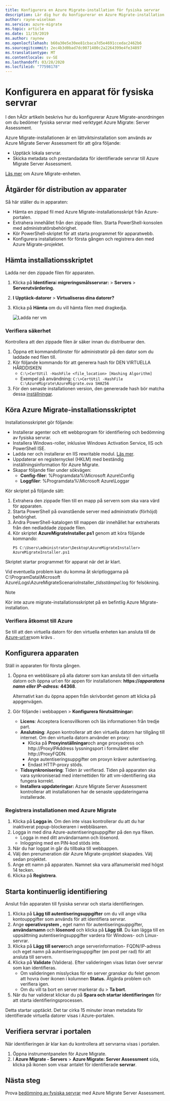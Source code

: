 ```yaml
---
title: Konfigurera en Azure Migrate-installation för fysiska servrar
description: Lär dig hur du konfigurerar en Azure Migrate-installation för fysisk serverutvärdering.
author: rayne-wiselman
ms.service: azure-migrate
ms.topic: article
ms.date: 11/19/2019
ms.author: raynew
ms.openlocfilehash: b60a30e5e30ee81cbaca7d5e4691ccedac2462b6
ms.sourcegitcommit: 2ec4b3d0bad7dc0071400c2a2264399e4fe34897
ms.translationtype: MT
ms.contentlocale: sv-SE
ms.lasthandoff: 03/28/2020
ms.locfileid: "77598178"
---
```

# <a name="set-up-an-appliance-for-physical-servers"></a>Konfigurera en apparat för fysiska servrar

I den hÃ¤r artikeln beskrivs hur du konfigurerar Azure Migrate-anordningen om du bedömer fysiska servrar med verktyget Azure Migrate: Server Assessment.

Azure Migrate-installationen är en lättviktsinstallation som används av Azure Migrate Server Assessment för att göra följande:

- Upptäck lokala servrar.
- Skicka metadata och prestandadata för identifierade servrar till Azure Migrate Server Assessment.

[Läs mer](migrate-appliance.md) om Azure Migrate-enheten.


## <a name="appliance-deployment-steps"></a>Åtgärder för distribution av apparater

Så här ställer du in apparaten:
- Hämta en zippad fil med Azure Migrate-installationsskript från Azure-portalen.
- Extrahera innehållet från den zippade filen. Starta PowerShell-konsolen med administratörsbehörighet.
- Kör PowerShell-skriptet för att starta programmet för apparatwebb.
- Konfigurera installationen för första gången och registrera den med Azure Migrate-projektet.

## <a name="download-the-installer-script"></a>Hämta installationsskriptet

Ladda ner den zippade filen för apparaten.

1. Klicka på **Identifiera**i **migreringsmålsservrar:** > **Servers** > **Serverutvärdering.**
2. **I** **Upptäck-datorer** > **Virtualiseras dina datorer?**
3. Klicka på **Hämta** om du vill hämta filen med dragkedja.

    ![Ladda ner vm](./media/tutorial-assess-physical/download-appliance.png)


### <a name="verify-security"></a>Verifiera säkerhet

Kontrollera att den zippade filen är säker innan du distribuerar den.

1. Öppna ett kommandofönster för administratör på den dator som du laddade ned filen till.
2. Kör följande kommando för att generera hash för DEN VIRTUELLA HÅRDDISKEN
    - ```C:\>CertUtil -HashFile <file_location> [Hashing Algorithm]```
    - Exempel på användning: ```C:\>CertUtil -HashFile C:\AzureMigrate\AzureMigrate.ova SHA256```
3.  För den senaste installationen version, den genererade hash bör matcha dessa [inställningar](https://docs.microsoft.com/azure/migrate/tutorial-assess-physical#verify-security).



## <a name="run-the-azure-migrate-installer-script"></a>Köra Azure Migrate-installationsskriptet
Installationsskriptet gör följande:

- Installerar agenter och ett webbprogram för identifiering och bedömning av fysiska servrar.
- Installera Windows-roller, inklusive Windows Activation Service, IIS och PowerShell ISE.
- Ladda ner och installerar en IIS rewritable modul. [Läs mer](https://www.microsoft.com/download/details.aspx?id=7435).
- Uppdaterar en registernyckel (HKLM) med beständig inställningsinformation för Azure Migrate.
- Skapar följande filer under sökvägen:
    - **Config-filer**: %Programdata%\Microsoft Azure\Config
    - **Loggfiler**: %Programdata%\Microsoft Azure\Loggar

Kör skriptet på följande sätt:

1. Extrahera den zippade filen till en mapp på servern som ska vara värd för apparaten.
2. Starta PowerShell på ovanstående server med administrativ (förhöjd) behörighet.
3. Ändra PowerShell-katalogen till mappen där innehållet har extraherats från den nedladdade zippade filen.
4. Kör skriptet **AzureMigrateInstaller.ps1** genom att köra följande kommando:
    ```
    PS C:\Users\administrator\Desktop\AzureMigrateInstaller> AzureMigrateInstaller.ps1
    ```
Skriptet startar programmet för apparat när det är klart.

Vid eventuella problem kan du komma åt skriptloggarna på C:\ProgramData\Microsoft Azure\Logs\AzureMigrateScenarioInstaller_<em>tidsstämpel</em>.log för felsökning.

> [!NOTE]
> Kör inte azure migrate-installationsskriptet på en befintlig Azure Migrate-installation.

### <a name="verify-appliance-access-to-azure"></a>Verifiera åtkomst till Azure

Se till att den virtuella datorn för den virtuella enheten kan ansluta till de [Azure-url:er](migrate-appliance.md#url-access)som krävs .

## <a name="configure-the-appliance"></a>Konfigurera apparaten

Ställ in apparaten för första gången.

1. Öppna en webbläsare på alla datorer som kan ansluta till den virtuella datorn och öppna url:en för appen för installationen: **https://*apparatens namn eller IP-adress:* 44368**.

   Alternativt kan du öppna appen från skrivbordet genom att klicka på appgenvägen.
2. Gör följande i webbappen > **Konfigurera förutsättningar:**
    - **Licens**: Acceptera licensvillkoren och läs informationen från tredje part.
    - **Anslutning**: Appen kontrollerar att den virtuella datorn har tillgång till internet. Om den virtuella datorn använder en proxy:
        - Klicka på **Proxyinställningar**och ange proxyadress och http://ProxyIPAddress lyssningsport i formuläret eller http://ProxyFQDN.
        - Ange autentiseringsuppgifter om proxyn kräver autentisering.
        - Endast HTTP-proxy stöds.
    - **Tidssynkronisering**: Tiden är verifierad. Tiden på apparaten ska vara synkroniserad med internettiden för att vm-identifiering ska fungera korrekt.
    - **Installera uppdateringar:** Azure Migrate Server Assessment kontrollerar att installationen har de senaste uppdateringarna installerade.

### <a name="register-the-appliance-with-azure-migrate"></a>Registrera installationen med Azure Migrate

1. Klicka på **Logga in**. Om den inte visas kontrollerar du att du har inaktiverat popup-blockeraren i webbläsaren.
2. Logga in med dina Azure-autentiseringsuppgifter på den nya fliken.
    - Logga in med ditt användarnamn och lösenord.
    - Inloggning med en PIN-kod stöds inte.
3. När du har loggat in går du tillbaka till webbappen.
4. Välj den prenumeration där Azure Migrate-projektet skapades. Välj sedan projektet.
5. Ange ett namn på apparaten. Namnet ska vara alfanumeriskt med högst 14 tecken.
6. Klicka på **Registrera**.


## <a name="start-continuous-discovery"></a>Starta kontinuerlig identifiering

Anslut från apparaten till fysiska servrar och starta identifieringen.

1. Klicka på **Lägg till autentiseringsuppgifter** om du vill ange vilka kontouppgifter som används för att identifiera servrar.  
2. Ange **operativsystem ,** eget namn för autentiseringsuppgifter, **användarnamn** och **lösenord** och klicka på **Lägg till**.
Du kan lägga till en uppsättning autentiseringsuppgifter vardera för Windows- och Linux-servrar.
4. Klicka på **Lägg till server**och ange serverinformation- FQDN/IP-adress och eget namn på autentiseringsuppgifter (en post per rad) för att ansluta till servern.
3. Klicka på **Validate** (Validera). Efter valideringen visas listan över servrar som kan identifieras.
    - Om valideringen misslyckas för en server granskar du felet genom att hovra över ikonen i kolumnen **Status.** Åtgärda problem och verifiera igen.
    - Om du vill ta bort en server markerar du > **Ta bort**.
4. När du har validerat klickar du på **Spara och startar identifieringen** för att starta identifieringsprocessen.

Detta startar upptäckt. Det tar cirka 15 minuter innan metadata för identifierade virtuella datorer visas i Azure-portalen.

## <a name="verify-servers-in-the-portal"></a>Verifiera servrar i portalen

När identifieringen är klar kan du kontrollera att servrarna visas i portalen.

1. Öppna instrumentpanelen för Azure Migrate.
2. I **Azure Migrate - Servers** > **Azure Migrate: Server Assessment** sida, klicka på ikonen som visar antalet för identifierade **servrar**.


## <a name="next-steps"></a>Nästa steg

Prova [bedömning av fysiska servrar](tutorial-assess-physical.md) med Azure Migrate Server Assessment.
